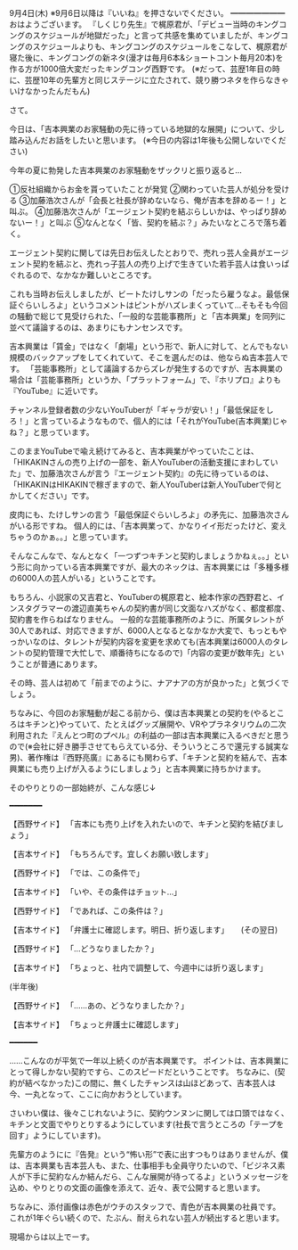 9月4日(木) ※9月6日以降は『いいね』を押さないでください。
━━━━━━━
おはようございます。
『しくじり先生』で梶原君が、「デビュー当時のキングコングのスケジュールが地獄だった」と言って共感を集めていましたが、キングコングのスケジュールよりも、キングコングのスケジュールをこなして、梶原君が寝た後に、キングコングの新ネタ(漫才は毎月6本&ショートコント毎月20本)を作る方が1000倍大変だったキングコング西野です。
(※だって、芸歴1年目の時に、芸歴10年の先輩方と同じステージに立たされて、競り勝つネタを作らなきゃいけなかったんだもん)

さて。

今日は、「吉本興業のお家騒動の先に待っている地獄的な展開」について、少し踏み込んだお話をしたいと思います。
(※今日の内容は1年後も公開しないでください)

今年の夏に勃発した吉本興業のお家騒動をザックリと振り返ると…

①反社組織からお金を貰っていたことが発覚
②関わっていた芸人が処分を受ける
③加藤浩次さんが「会長と社長が辞めないなら、俺が吉本を辞めるー！」と叫ぶ。
④加藤浩次さんが「エージェント契約を結ぶらしいかは、やっぱり辞めないー！」と叫ぶ
⑤なんとなく「皆、契約を結ぶ？」みたいなところで落ち着く。

エージェント契約に関しては先日お伝えしたとおりで、売れっ芸人全員がエージェント契約を結ぶと、売れっ子芸人の売り上げで生きていた若手芸人は食いっぱぐれるので、なかなか難しいところです。

これも当時お伝えしましたが、ビートたけしサンの「だったら雇うなよ。最低保証ぐらいしろよ」というコメントはピントがハズレまくっていて…そもそも今回の騒動で総じて見受けられた、「一般的な芸能事務所」と「吉本興業」を同列に並べて議論するのは、あまりにもナンセンスです。

吉本興業は「賃金」ではなく「劇場」という形で、新人に対して、とんでもない規模のバックアップをしてくれていて、そこを選んだのは、他ならぬ吉本芸人です。
「芸能事務所」として議論するからズレが発生するのですが、吉本興業の場合は「芸能事務所」というか、「プラットフォーム」で、『ホリプロ』よりも『YouTube』に近いです。

チャンネル登録者数の少ないYouTuberが「ギャラが安い！」「最低保証をしろ！」と言っているようなもので、個人的には「それがYouTube(吉本興業)じゃね？」と思っています。

このままYouTubeで喩え続けてみると、吉本興業がやっていたことは、「HIKAKINさんの売り上げの一部を、新人YouTuberの活動支援にまわしていた」で、加藤浩次さんが言う『エージェント契約』の先に待っているのは、「HIKAKINはHIKAKINで稼ぎますので、新人YouTuberは新人YouTuberで何とかしてください」です。

皮肉にも、たけしサンの言う「最低保証ぐらいしろよ」の矛先に、加藤浩次さんがいる形ですね。
個人的には、「吉本興業って、かなりイイ形だったけど、変えちゃうのかぁ。。」と思っています。

そんなこんなで、なんとなく「一つずつキチンと契約しましょうかねぇ。。」という形に向かっている吉本興業ですが、最大のネックは、吉本興業には「多種多様の6000人の芸人がいる」ということです。

もちろん、小説家の又吉君と、YouTuberの梶原君と、絵本作家の西野君と、インスタグラマーの渡辺直美ちゃんの契約書が同じ文面なハズがなく、都度都度、契約書を作らねばなりません。
一般的な芸能事務所のように、所属タレントが30人であれば、対応できますが、6000人となるとなかなか大変で、もっともやっかいなのは、タレントが契約内容を変更を求めても(吉本興業は6000人のタレントの契約管理で大忙しで、順番待ちになるので)「内容の変更が数年先」ということが普通にあります。

その時、芸人は初めて「前までのように、ナアナアの方が良かった」と気づくでしょう。

ちなみに、今回のお家騒動が起こる前から、僕は吉本興業との契約を(やるところはキチンと)やっていて、たとえばグッズ展開や、VRやプラネタリウムの二次利用された『えんとつ町のプペル』の利益の一部は吉本興業に入るべきだと思うので(※会社に好き勝手させてもらえている分、そういうところで還元する誠実な男)、著作権は『西野亮廣』にあるにも関わらず、「キチンと契約を結んで、吉本興業にも売り上げが入るようにしましょう」と吉本興業に持ちかけます。

そのやりとりの一部始終が、こんな感じ↓

━━━━━━━

【西野サイド】
「吉本にも売り上げを入れたいので、キチンと契約を結びましょう」　

【吉本サイド】
「もちろんです。宜しくお願い致します」

【西野サイド】
「では、この条件で」

【吉本サイド】
「いや、その条件はチョット…」

【西野サイド】
「であれば、この条件は？」

【吉本サイド】
「弁護士に確認します。明日、折り返します」
　
(その翌日)

【西野サイド】
「…どうなりましたか？」

【吉本サイド】
「ちょっと、社内で調整して、今週中には折り返します」

(半年後)

【西野サイド】
「……あの、どうなりましたか？」

【吉本サイド】
「ちょっと弁護士に確認します」

━━━━━━

……こんなのが平気で一年以上続くのが吉本興業です。
ポイントは、吉本興業にとって得しかない契約ですら、このスピードだということです。
ちなみに、(契約が結べなかった)この間に、無くしたチャンスは山ほどあって、吉本芸人は今、一丸となって、ここに向かおうとしています。

さいわい僕は、後々こじれないように、契約ウンヌンに関しては口頭ではなく、キチンと文面でやりとりするようにしています(社長で言うところの「テープを回す」ようにしています)。

先輩方のようにに『告発』という“怖い形”で表に出すつもりはありませんが、僕は、吉本興業も吉本芸人も、また、仕事相手も全員守りたいので、「ビジネス素人が下手に契約なんか結んだら、こんな展開が待ってるよ」というメッセージを込め、やりとりの文面の画像を添えて、近々、表で公開すると思います。

ちなみに、添付画像は赤色がウチのスタッフで、青色が吉本興業の社員です。
これが1年ぐらい続くので、たぶん、耐えられない芸人が続出すると思います。

現場からは以上でーす。
